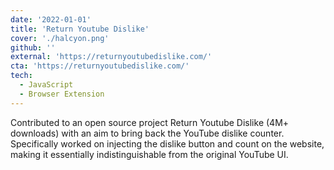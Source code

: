 ```yaml
---
date: '2022-01-01'
title: 'Return Youtube Dislike'
cover: './halcyon.png'
github: ''
external: 'https://returnyoutubedislike.com/'
cta: 'https://returnyoutubedislike.com/'
tech:
  - JavaScript
  - Browser Extension
---
```


Contributed to an open source project Return Youtube Dislike (4M+ downloads) with an aim to bring back the YouTube dislike counter. Specifically worked on injecting the dislike button and count on the website, making it essentially indistinguishable from the original YouTube UI.
